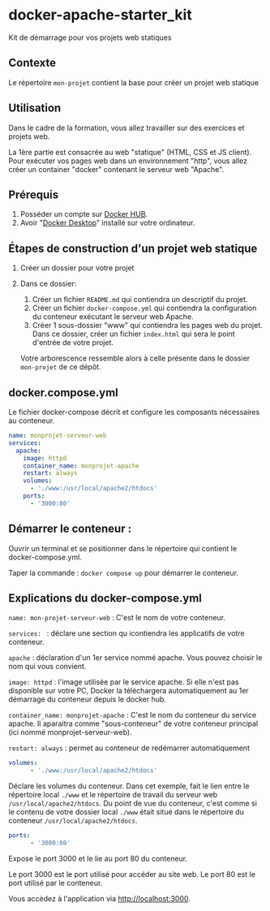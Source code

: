 # docker-apache-starter_kit

Kit de démarrage pour vos projets web statiques

## Contexte 

Le répertoire `mon-projet` contient la base pour créer un projet web statique

## Utilisation

Dans le cadre de la formation, vous allez travailler sur des exercices et projets web.

La 1ère partie est consacrée au web "statique" (HTML, CSS et JS client). Pour exécuter vos pages web dans un environnement "http", vous allez créer un container "docker" contenant le serveur web "Apache".

## Prérequis

1. Posséder un compte sur [Docker HUB](https://hub.docker.com).
2. Avoir "[Docker Desktop](https://www.docker.com/products/docker-desktop/)" installé sur votre ordinateur.

## Étapes de construction d'un projet web statique

1. Créer un dossier pour votre projet
2. Dans ce dossier: 
    1. Créer un fichier `README.md` qui contiendra un descriptif du projet.
    2. Créer un fichier `docker-compose.yml` qui contiendra la configuration du conteneur exécutant le serveur web Apache.
    3. Créer 1 sous-dossier "www" qui contiendra les pages web du projet. Dans ce dossier, créer un fichier `index.html` qui sera le point d'entrée de votre projet.

    Votre arborescence ressemble alors à celle présente dans le dossier `mon-projet` de ce dépôt.

## docker.compose.yml

Le fichier docker-compose décrit et configure les composants nécessaires au conteneur.

```yml
name: monprojet-serveur-web
services:
  apache: 
    image: httpd 
    container_name: monprojet-apache
    restart: always 
    volumes: 
      - './www:/usr/local/apache2/htdocs'
    ports: 
      - '3000:80'
```
## Démarrer le conteneur : 

Ouvrir un terminal et se positionner dans le répertoire qui contient le docker-compose.yml.

Taper la commande : `docker compose up` pour démarrer le conteneur.

## Explications du docker-compose.yml

`name: mon-projet-serveur-web` : C'est le nom de votre conteneur.

`services: ` : déclare une section qu icontiendra les applicatifs de votre conteneur.

`apache` : déclaration d'un 1er service nommé apache. Vous pouvez choisir le nom qui vous convient.

`image: httpd` : l'image utilisée par le service apache. Si elle n'est pas disponible sur votre PC, Docker la téléchargera automatiquement au 1er démarrage du conteneur depuis le docker hub.

`container_name: monprojet-apache` : C'est le nom du conteneur du service apache. Il aparaitra comme "sous-conteneur" de votre conteneur principal (ici nommé monprojet-serveur-web).

`restart: always` : permet au conteneur de redémarrer automatiquement 

```yml
volumes: 
      - './www:/usr/local/apache2/htdocs'
```
Déclare les volumes du conteneur. Dans cet exemple, fait le lien entre le répertoire local `./www` et le répertoire de travail du serveur web `/usr/local/apache2/htdocs`. Du point de vue du conteneur, c'est comme si le contenu de votre dossier local `./www` était situé dans le répertoire du conteneur `/usr/local/apache2/htdocs`.

```yml
ports: 
      - '3000:80'
```
Expose le port 3000 et le lie au port 80 du conteneur.

Le port 3000 est le port utilisé pour accéder au site web.
Le port 80 est le port utilisé par le conteneur.

Vous accédez à l'application via [http://localhost:3000](http://localhost:3000).
